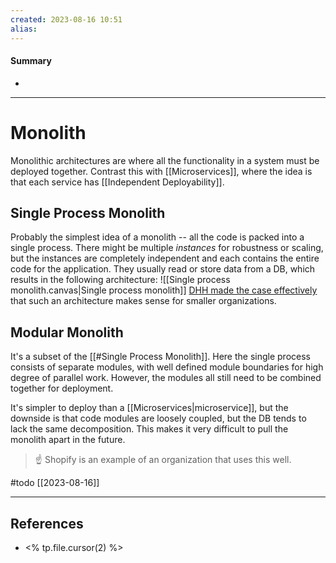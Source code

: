 ```yaml
---
created: 2023-08-16 10:51
alias: 
---
```

#### Summary
+ 

----
# Monolith

Monolithic architectures are where all the functionality in a system must be deployed together. Contrast this with [[Microservices]], where the idea is that each service has [[Independent Deployability]]. 

## Single Process Monolith

Probably the simplest idea of a monolith -- all the code is packed into a single process. There might be multiple *instances* for robustness or scaling, but the instances are completely independent and each contains the entire code for the application. They usually read or store data from a DB, which results in the following architecture:
![[Single process monolith.canvas|Single process monolith]]
[DHH made the case effectively](https://m.signalvnoise.com/the-majestic-monolith/) that such an architecture makes sense for smaller organizations.

## Modular Monolith

It's a subset of the [[#Single Process Monolith]]. Here the single process consists of separate modules, with well defined module boundaries for high degree of parallel work. However, the modules all still need to be combined together for deployment.

It's simpler to deploy than a [[Microservices|microservice]], but the downside is that code modules are loosely coupled, but the DB tends to lack the same decomposition. This makes it very difficult to pull the monolith apart in the future.

> ☝ Shopify is an example of an organization that uses this well.

#todo [[2023-08-16]]




----

## References
+ <% tp.file.cursor(2) %>